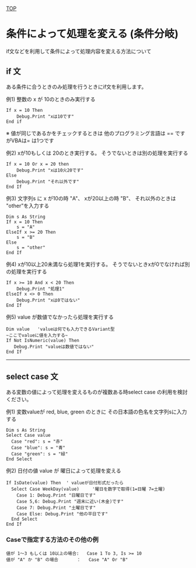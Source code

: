 [TOP](.)

# 条件によって処理を変える (条件分岐)
if文などを利用して条件によって処理内容を変える方法について

## if 文
ある条件に合うときのみ処理を行うときにif文を利用します。

例1) 整数の x が 10のときのみ実行する

```
If x = 10 Then
    Debug.Print "xは10です"
End if 
```

※ 値が同じであるかをチェックするときは
   他のプログラミング言語は == ですがVBAは= は1つです


例2) xが10もしくは 20のとき実行する。
     そうでないときは別の処理を実行する

```
If x = 10 Or x = 20 then 
    Debug.Print "xは10火20です"
Else
    Debug.Print "それ以外です"
End If
```

例3) 文字列s に x が10の時 "A"、 xが20以上の時 "B"、 
     それ以外のときは "other"を入力する

```
Dim s As String
If x = 10 Then
    s = "A"
ElseIf x >= 20 Then
    s = "B"
Else
    s = "other"
End If
```

例4) xが10以上20未満なら処理1を実行する。
     そうでないときxが0でなければ別の処理を実行する

```
If x >= 10 And x < 20 Then
    Debug.Print "処理1"
ElseIf x <> 0 Then
    Debug.Print "xは0ではない"
End If
```

例5) value が数値でなかったら処理を実行する

```
Dim value   'valueは何でも入力できるVariant型
~ここでvalueに値を入力する~
If Not IsNumeric(value) Then
   Debug.Print "valueは数値ではない"
End If
```

-------------------------------

## select case 文
ある変数の値によって処理を変えるものが複数ある時select case の利用を検討ください。


例1) 変数valueが red, blue, green のときに
     その日本語の色名を文字列sに入力する

```
Dim s As String
Select Case value 
  Case "red": s = "赤"
  Case "blue": s = "青"
  Case "green": s = "緑"
End Select
```

例2) 日付の値 value が 曜日によって処理を変える

```
If IsDate(value) Then  ' valueが日付形式だったら
  Select Case WeekDay(value)     '曜日を数字で取得(1=日曜 7=土曜)
    Case 1: Debug.Print "日曜日です"
    Case 5,6: Debug.Print "週末に近い(木金)です"
    Case 7: Debug.Print "土曜日です"
    Case Else: Debug.Print "他の平日です"
  End Select
End If
``` 

### Caseで指定する方法のその他の例

```
値が 1～3 もしくは 10以上の場合:   Case 1 To 3, Is >= 10
値が "A" か "B" の場合       ：   Case "A" Or "B"
```

